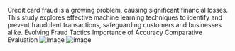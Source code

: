 Credit card fraud is a growing problem, causing significant financial losses. 
This study explores effective machine learning techniques to identify and prevent fraudulent 
transactions, safeguarding customers and businesses alike.
Evolving Fraud Tactics
Importance of Accuracy
Comparative Evaluation
![image](https://github.com/Harinit23/CREDIT-CARD-FRAUD-DETECTION/assets/147254490/dbce648d-b4ed-44e2-accd-cb289b1ab1e6)
![image](https://github.com/Harinit23/CREDIT-CARD-FRAUD-DETECTION/assets/147254490/cdbb00f2-a1a8-4d51-a5d0-e5e605ebe2c2)

